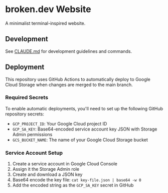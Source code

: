 # broken.dev Website

A minimalist terminal-inspired website.

## Development

See [CLAUDE.md](CLAUDE.md) for development guidelines and commands.

## Deployment

This repository uses GitHub Actions to automatically deploy to Google Cloud Storage when changes are merged to the main branch.

### Required Secrets

To enable automatic deployments, you'll need to set up the following GitHub repository secrets:

- `GCP_PROJECT_ID`: Your Google Cloud project ID
- `GCP_SA_KEY`: Base64-encoded service account key JSON with Storage Admin permissions
- `GCS_BUCKET_NAME`: The name of your Google Cloud Storage bucket

### Service Account Setup

1. Create a service account in Google Cloud Console
2. Assign it the Storage Admin role
3. Create and download a JSON key
4. Base64 encode the key file: `cat key-file.json | base64 -w 0`
5. Add the encoded string as the `GCP_SA_KEY` secret in GitHub